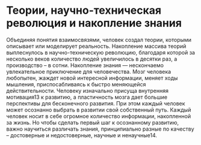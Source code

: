 # Теории, научно-техническая революция и накопление знания

Объединяя понятия взаимосвязями, человек создал теории, которыми описывает или моделирует реальность. Накопление массива теорий выплеснулось в научно-техническую революцию, благодаря которой за несколько веков количество людей увеличилось в десятки раз, а производство – в сотни. 
Накопление знания — нескончаемо увлекательное приключение для человечества. Мозг человека любопытен, жаждет новой интересной информации, меняет ходы мышления, приспосабливаясь к быстро меняющейся действительности. Человеку изначально присуща внутренняя мотивация13 к развитию, а пластичность мозга дает большие перспективы для бесконечного развития. При этом каждый человек может осознанно выбрать в развитии свой собственный путь. 
Каждый человек носит в себе огромное количество информации, накопленной за жизнь. Но чтобы сделать первый шаг к осознанному развитию, важно научиться различать знания, принципиально разные по качеству – достоверные и недостоверные, научные и ненаучные14.
